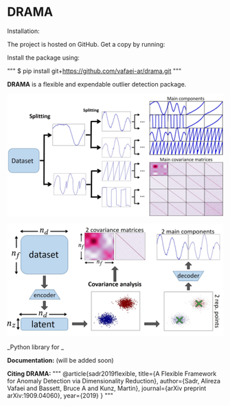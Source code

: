 DRAMA
=======

Installation:

The project is hosted on GitHub. Get a copy by running:


Install the package using:

"""
$ pip install git+https://github.com/vafaei-ar/drama.git
"""

**DRAMA** is a flexible and expendable outlier detection package.


<p align="center">
  <img src="./images/pipeline.jpg" width="800"/>
</p>


<p align="center">
  <img src="./images/splitting.jpg" width="700"/>
</p>


_Python library for _


**Documentation:** (will be added soon)

**Citing DRAMA:** 
"""
@article{sadr2019flexible,
  title={A Flexible Framework for Anomaly Detection via Dimensionality Reduction},
  author={Sadr, Alireza Vafaei and Bassett, Bruce A and Kunz, Martin},
  journal={arXiv preprint arXiv:1909.04060},
  year={2019}
}
"""
